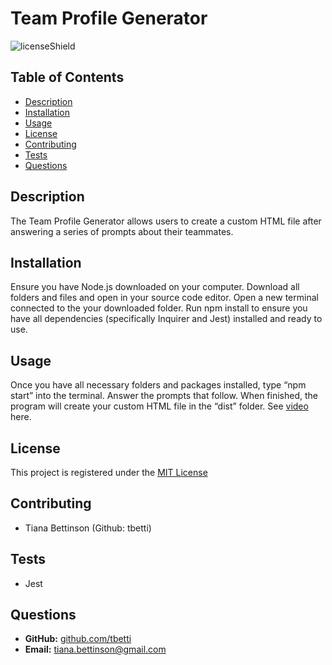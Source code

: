 # Team Profile Generator
  ![licenseShield](https://img.shields.io/badge/license-MIT-yellow)
  
  ## Table of Contents
  * [Description](#description)
  * [Installation](#installation)
  * [Usage](#usage)
  * [License](#license)
  * [Contributing](#contributing)
  * [Tests](#tests)
  * [Questions](#questions)
  
  ## Description
  The Team Profile Generator allows users to create a custom HTML file after answering a series of prompts about their teammates.

  ## Installation
  Ensure you have Node.js downloaded on your computer. Download all folders and files and open in your source code editor.  Open a new terminal connected to the your downloaded folder.  Run npm install to ensure you have all dependencies (specifically Inquirer and Jest) installed and ready to use. 

  ## Usage
  Once you have all necessary folders and packages installed, type “npm start” into the terminal. Answer the prompts that follow. When finished, the program will create your custom HTML file in the “dist” folder. See [video](https://youtu.be/biepF5BHZqw) here.

  ## License
  This project is registered under the [MIT License](/LICENSE)

  ## Contributing
  * Tiana Bettinson (Github: tbetti)
  
  ## Tests
  * Jest

  ## Questions
  * __GitHub:__ [github.com/tbetti](https://github.com/tbetti)
  * __Email:__ [tiana.bettinson@gmail.com](mailto:tiana.bettinson@gmail.com)
